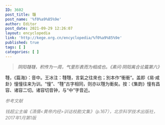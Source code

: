 ```yaml
---
ID: 3602
post_title: 𩅞
post_name: '%f0%a9%85%9e'
author: Editor
post_date: 2021-09-29 12:26:07
layout: encyclopedia
link: 'http://kege.org.cn/encyclopedia/%f0%a9%85%9e'
published: true
tags: [ ]
categories: [ ]
---
```

<blockquote><em>阴阳𩅞𩅞，积传为一周，气里形表而为相成也。《素问·阴阳离合论篇第六》</em></blockquote>
𩅞，《篇海》：音中。王冰注：𩅞𩅞，言氣之往來也；別本作“衝衝”。盖即《易·咸卦》憧憧往来为训。“憧”、“𩅞”古字相同，则亦以𩅞为衝矣。按：《集韵》憧有昌容、诸容二切。诸容切音钟，与“中”字音近。

<span style="color: #808080;"><em>参考文献</em></span>

<span style="color: #808080;"><em>钱超尘主编《清儒&lt;黄帝内经&gt;训诂校勘文集》（p.167），北京科学技术出版社，2017年1月第1版</em></span>